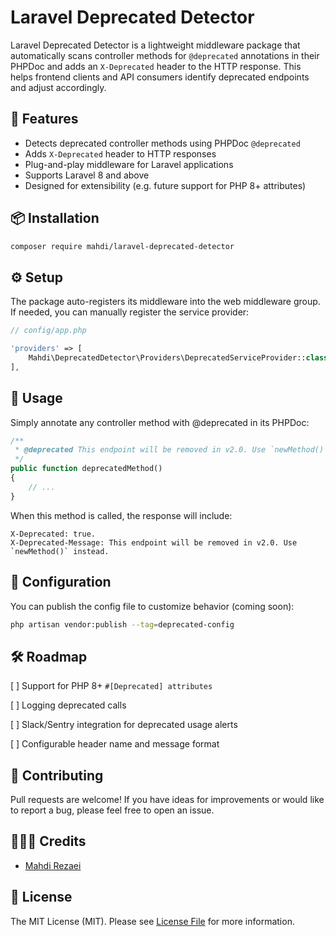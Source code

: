 # Laravel Deprecated Detector

Laravel Deprecated Detector is a lightweight middleware package that automatically scans controller methods for `@deprecated` annotations in their PHPDoc and adds an `X-Deprecated` header to the HTTP response. This helps frontend clients and API consumers identify deprecated endpoints and adjust accordingly.

## 🚀 Features

- Detects deprecated controller methods using PHPDoc `@deprecated`
- Adds `X-Deprecated` header to HTTP responses
- Plug-and-play middleware for Laravel applications
- Supports Laravel 8 and above
- Designed for extensibility (e.g. future support for PHP 8+ attributes)

## 📦 Installation

```bash
composer require mahdi/laravel-deprecated-detector
```

## ⚙️ Setup
The package auto-registers its middleware into the web middleware group. If needed, you can manually register the service provider:

```php
// config/app.php

'providers' => [
    Mahdi\DeprecatedDetector\Providers\DeprecatedServiceProvider::class,
],
```
## 🧪 Usage
Simply annotate any controller method with @deprecated in its PHPDoc:

```php
/**
 * @deprecated This endpoint will be removed in v2.0. Use `newMethod()` instead.
 */
public function deprecatedMethod()
{
    // ...
}
```

When this method is called, the response will include:

```Code
X-Deprecated: true.
X-Deprecated-Message: This endpoint will be removed in v2.0. Use `newMethod()` instead.
```
## 🔧 Configuration
You can publish the config file to customize behavior (coming soon):

```bash
php artisan vendor:publish --tag=deprecated-config
```

## 🛠️ Roadmap
[ ] Support for PHP 8+ `#[Deprecated] attributes`

[ ] Logging deprecated calls

[ ] Slack/Sentry integration for deprecated usage alerts

[ ] Configurable header name and message format

## 🤝 Contributing
Pull requests are welcome! If you have ideas for improvements or would like to report a bug, please feel free to open an issue.


## 👨🏻‍💻 Credits

- [Mahdi Rezaei](https://github.com/mahdirezaei-dev)

## 📄 License

The MIT License (MIT). Please see [License File](LICENSE.md) for more information.
